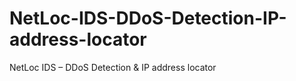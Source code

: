 # NetLoc-IDS-DDoS-Detection-IP-address-locator
NetLoc IDS – DDoS Detection &amp; IP address locator
